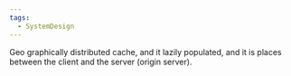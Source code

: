 ```yaml
---
tags:
  - SystemDesign
---
```

Geo graphically distributed cache, and it lazily populated, and it is places between the client and the server (origin server).

